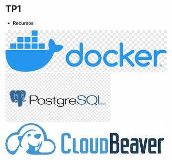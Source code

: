 # TP1

* **Recursos**

<img src="../imgs/docker.png" alt="Docker">
<img src="../imgs/postgresql.png" alt="Docker">
<img src="../imgs/cloudbeaver.png" alt="Docker">
